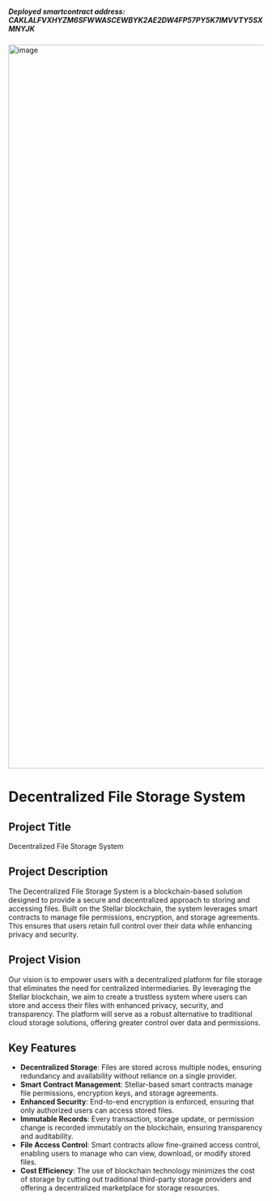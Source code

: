 ##### Deployed smartcontract address: CAKLALFVXHYZM6SFWWASCEWBYK2AE2DW4FP57PY5K7IMVVTY5SXMNYJK
<img width="1428" alt="image" src="https://github.com/user-attachments/assets/eb30714e-c06a-4c55-adeb-b2a0cab84da4">


# Decentralized File Storage System

## Project Title
Decentralized File Storage System

## Project Description
The Decentralized File Storage System is a blockchain-based solution designed to provide a secure and decentralized approach to storing and accessing files. Built on the Stellar blockchain, the system leverages smart contracts to manage file permissions, encryption, and storage agreements. This ensures that users retain full control over their data while enhancing privacy and security.

## Project Vision
Our vision is to empower users with a decentralized platform for file storage that eliminates the need for centralized intermediaries. By leveraging the Stellar blockchain, we aim to create a trustless system where users can store and access their files with enhanced privacy, security, and transparency. The platform will serve as a robust alternative to traditional cloud storage solutions, offering greater control over data and permissions.

## Key Features
- **Decentralized Storage**: Files are stored across multiple nodes, ensuring redundancy and availability without reliance on a single provider.
- **Smart Contract Management**: Stellar-based smart contracts manage file permissions, encryption keys, and storage agreements.
- **Enhanced Security**: End-to-end encryption is enforced, ensuring that only authorized users can access stored files.
- **Immutable Records**: Every transaction, storage update, or permission change is recorded immutably on the blockchain, ensuring transparency and auditability.
- **File Access Control**: Smart contracts allow fine-grained access control, enabling users to manage who can view, download, or modify stored files.
- **Cost Efficiency**: The use of blockchain technology minimizes the cost of storage by cutting out traditional third-party storage providers and offering a decentralized marketplace for storage resources.
